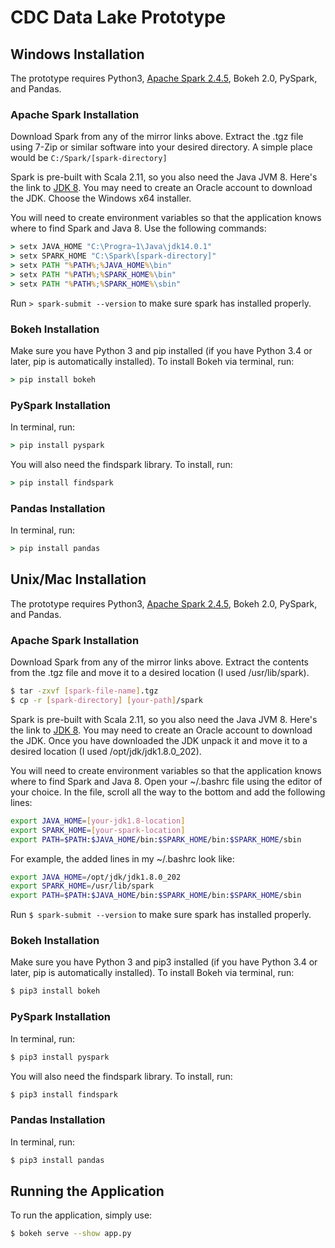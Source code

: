 
# CDC Data Lake Prototype
## Windows Installation
The prototype requires Python3, [Apache Spark 2.4.5](https://www.apache.org/dyn/closer.lua/spark/spark-2.4.5/spark-2.4.5-bin-hadoop2.7.tgz), Bokeh 2.0, PySpark, and Pandas.
### Apache Spark Installation
Download Spark from any of the mirror links above. Extract the .tgz file using 7-Zip or similar software into your desired directory. A simple place would be ```C:/Spark/[spark-directory]```

Spark is pre-built with Scala 2.11, so you also need the Java JVM 8. Here's the link to [JDK 8](https://www.oracle.com/java/technologies/javase/javase-jdk8-downloads.html). You may need to create an Oracle account to download the JDK. Choose the Windows x64 installer.

You will need to create environment variables so that the application knows where to find Spark and Java 8. Use the following commands:
```cmd
> setx JAVA_HOME "C:\Progra~1\Java\jdk14.0.1"
> setx SPARK_HOME "C:\Spark\[spark-directory]"
> setx PATH "%PATH%;%JAVA_HOME%\bin"
> setx PATH "%PATH%;%SPARK_HOME%\bin"
> setx PATH "%PATH%;%SPARK_HOME%\sbin"
```
Run ```> spark-submit --version``` to make sure spark has installed properly.
### Bokeh Installation
Make sure you have Python 3 and pip installed (if you have Python 3.4 or later, pip is automatically installed). To install Bokeh via terminal, run:
```cmd
> pip install bokeh
```
### PySpark Installation
In terminal, run:
```cmd
> pip install pyspark
```
You will also need the findspark library. To install, run:
```cmd
> pip install findspark
```
### Pandas Installation
In terminal, run:
```cmd
> pip install pandas
```

## Unix/Mac Installation
The prototype requires Python3, [Apache Spark 2.4.5](https://www.apache.org/dyn/closer.lua/spark/spark-2.4.5/spark-2.4.5-bin-hadoop2.7.tgz), Bokeh 2.0, PySpark, and Pandas.
### Apache Spark Installation
Download Spark from any of the mirror links above. Extract the contents from the .tgz file and move it to a desired location (I used /usr/lib/spark).
```sh
$ tar -zxvf [spark-file-name].tgz
$ cp -r [spark-directory] [your-path]/spark
```
Spark is pre-built with Scala 2.11, so you also need the Java JVM 8. Here's the link to [JDK 8](https://www.oracle.com/java/technologies/javase/javase-jdk8-downloads.html). You may need to create an Oracle account to download the JDK. Once you have downloaded the JDK unpack it and move it to a desired location (I used /opt/jdk/jdk1.8.0_202).

You will need to create environment variables so that the application knows where to find Spark and Java 8. Open your ~/.bashrc file using the editor of your choice. In the file, scroll all the way to the bottom and add the following lines:
```sh
export JAVA_HOME=[your-jdk1.8-location]
export SPARK_HOME=[your-spark-location]
export PATH=$PATH:$JAVA_HOME/bin:$SPARK_HOME/bin:$SPARK_HOME/sbin
```
For example, the added lines in my ~/.bashrc look like:
```sh
export JAVA_HOME=/opt/jdk/jdk1.8.0_202
export SPARK_HOME=/usr/lib/spark
export PATH=$PATH:$JAVA_HOME/bin:$SPARK_HOME/bin:$SPARK_HOME/sbin
```
Run ```$ spark-submit --version``` to make sure spark has installed properly.
### Bokeh Installation
Make sure you have Python 3 and pip3 installed (if you have Python 3.4 or later, pip is automatically installed). To install Bokeh via terminal, run:
```sh
$ pip3 install bokeh
```
### PySpark Installation
In terminal, run:
```sh
$ pip3 install pyspark
```
You will also need the findspark library. To install, run:
```sh
$ pip3 install findspark
```
### Pandas Installation
In terminal, run:
```sh
$ pip3 install pandas
```
## Running the Application
To run the application, simply use:
```sh
$ bokeh serve --show app.py
```
